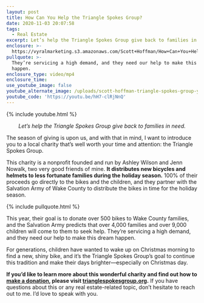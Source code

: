 ```yaml
---
layout: post
title: How Can You Help the Triangle Spokes Group?
date: 2020-11-03 20:07:58
tags:
  - Real Estate
excerpt: Let’s help the Triangle Spokes Group give back to families in need.
enclosure: >-
  https://vyralmarketing.s3.amazonaws.com/Scott+Hoffman/How+Can+You+Help+the+Triangle+Spokes+Group.mp4
pullquote: >-
  They’re servicing a high demand, and they need our help to make this dream
  happen.
enclosure_type: video/mp4
enclosure_time:
use_youtube_image: false
youtube_alternate_image: /uploads/scott-hoffman-triangle-spokes-group-yt.jpg
youtube_code: 'https://youtu.be/hH7-clRjNnQ'
---
```


{% include youtube.html %}

<p style="text-align: center;"><em>Let’s help the Triangle Spokes Group give back to families in need.</em></p>

The season of giving is upon us, and with that in mind, I want to introduce you to a local charity that’s well worth your time and attention: the Triangle Spokes Group.&nbsp;

This charity is a nonprofit founded and run by Ashley Wilson and Jenn Nowalk, two very good friends of mine. **It distributes new bicycles and helmets to less fortunate families during the holiday season.** 100% of their proceeds go directly to the bikes and the children, and they partner with the Salvation Army of Wake County to distribute the bikes in time for the holiday season.&nbsp;

{% include pullquote.html %}

This year, their goal is to donate over 500 bikes to Wake County families, and the Salvation Army predicts that over 4,000 families and over 9,000 children will come to them to seek help. They’re servicing a high demand, and they need our help to make this dream happen.&nbsp;

For generations, children have wanted to wake up on Christmas morning to find a new, shiny bike, and it’s the Triangle Spokes Group’s goal to continue this tradition and make their days brighter—especially on Christmas day.&nbsp;

**If you’d like to learn more about this wonderful charity and find out how to <u><a target="_blank" rel="noopener" href="https://www.paypal.com/donate/?token=0AumzotjC4Ft14D_pftzVJIweABDyAB1tR_xLVkJBQD9GLchmy59NFnHDEadECsiRNnyqY5Ral2fDK4v">make a donation</a></u>, please visit <u><a target="_blank" rel="noopener" href="https://www.trianglespokesgroup.org/">trianglespokesgroup.org</a></u>.** If you have questions about this or any real estate-related topic, don’t hesitate to reach out to me. I’d love to speak with you.&nbsp;